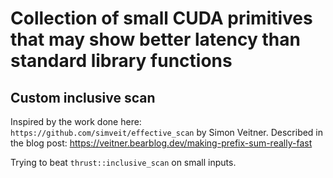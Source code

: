 # Collection of small CUDA primitives that may show better latency than standard library functions

## Custom inclusive scan

Inspired by the work done here: `https://github.com/simveit/effective_scan` by Simon Veitner. Described in the blog post: https://veitner.bearblog.dev/making-prefix-sum-really-fast

Trying to beat `thrust::inclusive_scan` on small inputs.


